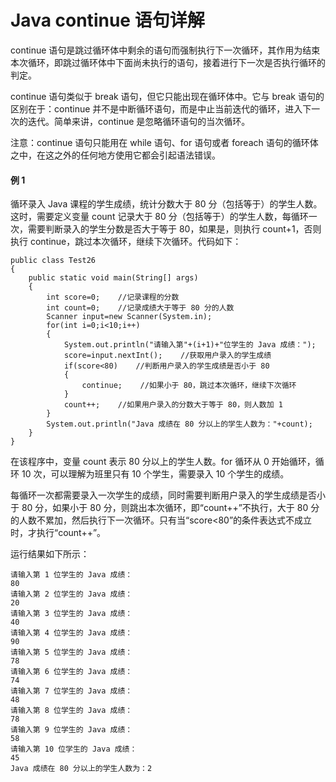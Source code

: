 # Java continue 语句详解

continue 语句是跳过循环体中剩余的语句而强制执行下一次循环，其作用为结束本次循环，即跳过循环体中下面尚未执行的语句，接着进行下一次是否执行循环的判定。

continue 语句类似于 break 语句，但它只能出现在循环体中。它与 break 语句的区别在于：continue 并不是中断循环语句，而是中止当前迭代的循环，进入下一次的迭代。简单来讲，continue 是忽略循环语句的当次循环。

注意：continue 语句只能用在 while 语句、for 语句或者 foreach 语句的循环体之中，在这之外的任何地方使用它都会引起语法错误。

#### 例 1

循环录入 Java 课程的学生成绩，统计分数大于 80 分（包括等于）的学生人数。这时，需要定义变量 count 记录大于 80 分（包括等于）的学生人数，每循环一次，需要判断录入的学生分数是否大于等于 80，如果是，则执行 count+1，否则执行 continue，跳过本次循环，继续下次循环。代码如下：

```
public class Test26
{
    public static void main(String[] args)
    {
        int score=0;    //记录课程的分数
        int count=0;    //记录成绩大于等于 80 分的人数
        Scanner input=new Scanner(System.in);
        for(int i=0;i<10;i++)
        {
            System.out.println("请输入第"+(i+1)+"位学生的 Java 成绩：");
            score=input.nextInt();    //获取用户录入的学生成绩
            if(score<80)    //判断用户录入的学生成绩是否小于 80
            {    
                continue;    //如果小于 80，跳过本次循环，继续下次循环
            }
            count++;    //如果用户录入的分数大于等于 80，则人数加 1
        }
        System.out.println("Java 成绩在 80 分以上的学生人数为："+count);
    }
}
```

在该程序中，变量 count 表示 80 分以上的学生人数。for 循环从 0 开始循环，循环 10 次，可以理解为班里只有 10 个学生，需要录入 10 个学生的成绩。

每循环一次都需要录入一次学生的成绩，同时需要判断用户录入的学生成绩是否小于 80 分，如果小于 80 分，则跳出本次循环，即“count++”不执行，大于 80 分的人数不累加，然后执行下一次循环。只有当“score<80”的条件表达式不成立时，才执行“count++”。

运行结果如下所示：

```
请输入第 1 位学生的 Java 成绩：
80
请输入第 2 位学生的 Java 成绩：
20
请输入第 3 位学生的 Java 成绩：
40
请输入第 4 位学生的 Java 成绩：
90
请输入第 5 位学生的 Java 成绩：
78
请输入第 6 位学生的 Java 成绩：
74
请输入第 7 位学生的 Java 成绩：
48
请输入第 8 位学生的 Java 成绩：
78
请输入第 9 位学生的 Java 成绩：
58
请输入第 10 位学生的 Java 成绩：
45
Java 成绩在 80 分以上的学生人数为：2
```